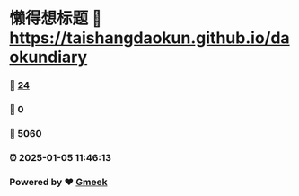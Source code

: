 # 懒得想标题 :link: https://taishangdaokun.github.io/daokundiary 
### :page_facing_up: [24](https://taishangdaokun.github.io/daokundiary/tag.html) 
### :speech_balloon: 0 
### :hibiscus: 5060 
### :alarm_clock: 2025-01-05 11:46:13 
### Powered by :heart: [Gmeek](https://github.com/Meekdai/Gmeek)
